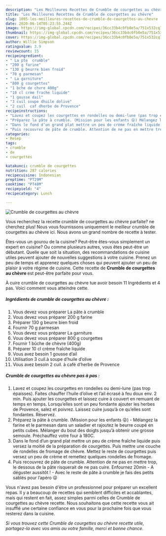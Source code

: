 ```yaml
---
description: "Les Meilleures Recettes de Crumble de courgettes au chèvre"
title: "Les Meilleures Recettes de Crumble de courgettes au chèvre"
slug: 1095-les-meilleures-recettes-de-crumble-de-courgettes-au-chevre
date: 2020-06-14T05:23:55.244Z
image: https://img-global.cpcdn.com/recipes/36cc33b4c0fb0e5a/751x532cq70/crumble-de-courgettes-au-chevre-photo-principale-de-la-recette.jpg
thumbnail: https://img-global.cpcdn.com/recipes/36cc33b4c0fb0e5a/751x532cq70/crumble-de-courgettes-au-chevre-photo-principale-de-la-recette.jpg
cover: https://img-global.cpcdn.com/recipes/36cc33b4c0fb0e5a/751x532cq70/crumble-de-courgettes-au-chevre-photo-principale-de-la-recette.jpg
author: Willie Simpson
ratingvalue: 3.9
reviewcount: 15
recipeingredient:
- " La pte  crumble"
- "200 g farine"
- "130 g beurre bien froid"
- "70 g parmesan"
- " La garniture"
- "800 g courgettes"
- "1 bche de chvre 400g"
- "10 cl crme frache liquide"
- "1 gousse dail"
- "3 cuil soupe dhuile dolive"
- "2 cuil  caf dherbe de Provence"
recipeinstructions:
- "Lavez et coupez les courgettes en rondelles ou demi-lune (pas trop épaisses). Faites chauffer l’huile d’olive et l’ail écrasé à feu doux env. 2 min. Puis ajouter les courgettes et laissez cuire à couvert en remuant de temps en temps. Lorsqu’elles sont un peu fondante ajouter les herbes de Provence, salez et poivrez. Laissez cuire jusqu’à ce qu’elles sont fondantes. Réservez."
- "Préparez la pâte à crumble. (Mission pour les enfants 😜) Mélangez la farine et le parmesan dans un saladier et rajoutez le beurre coupé en petits cubes. Mélanger du bout des doigts jusqu’à obtenir une grosse semoule. Préchauffez votre four à 180C."
- "Dans le fond d’un grand plat mettre un peu de crème fraîche liquide puis versez la moitié de la préparation de courgettes. Puis mettre une couche de rondelles de fromage de chèvre. Mettez le reste de courgettes puis versez un peu de crème et remettez quelques rondelles de fromage."
- "Puis recouvrez de pâte de crumble. Attention de ne pas en mettre trop, le dessous de la pâte risquerait de ne pas cuire. Enfournez 20min  A déguster aussitôt !  Avec le reste de pâte à crumble je fais des petits sablés pour l’apéro 😜"
categories:
- Resep
tags:
- crumble
- de
- courgettes

katakunci: crumble de courgettes 
nutrition: 287 calories
recipecuisine: Indonesian
preptime: "PT29M"
cooktime: "PT48M"
recipeyield: "4"
recipecategory: Lunch

---
```



![Crumble de courgettes au chèvre](https://img-global.cpcdn.com/recipes/36cc33b4c0fb0e5a/751x532cq70/crumble-de-courgettes-au-chevre-photo-principale-de-la-recette.jpg)

Vous recherchez la recette crumble de courgettes au chèvre parfaite? ne cherchez plus! Nous vous fournissons uniquement le meilleur crumble de courgettes au chèvre ici. Nous avons un grand nombre de recette à tester.

Êtes-vous un gourou de la cuisine? Peut-être êtes-vous simplement un expert en cuisine? Ou comme plusieurs autres, vous êtes peut-être un débutant. Quelle que soit la situation, des recommandations de cuisine utiles peuvent ajouter de nouvelles suggestions à votre cuisine. Prenez un peu de temps et apprenez quelques choses qui peuvent ajouter un peu de plaisir à votre régime de cuisine. Cette recette de <strong> Crumble de courgettes au chèvre </strong> est peut-être parfaite pour vous.

<!--inarticleads1-->

À cuire crumble de courgettes au chèvre tue avoir besoin 11 Ingrédients et 4 pas. Voici comment vous atteindre cette.

##### Ingrédients de crumble de courgettes au chèvre :

1. Vous devez vous préparer  La pâte à crumble
1. Vous devez vous préparer 200 g farine
1. Préparer 130 g beurre bien froid
1. Fournir 70 g parmesan
1. Vous devez vous préparer  La garniture
1. Vous devez vous préparer 800 g courgettes
1. Fournir 1 bûche de chèvre (400g)
1. Préparer 10 cl crème fraîche liquide
1. Vous avez besoin 1 gousse d’ail
1. Utilisation 3 cuil.à soupe d’huile d’olive
1. Vous avez besoin 2 cuil. à café d’herbe de Provence




<!--inarticleads2-->

##### Crumble de courgettes au chèvre pas à pas :

1. Lavez et coupez les courgettes en rondelles ou demi-lune (pas trop épaisses). Faites chauffer l’huile d’olive et l’ail écrasé à feu doux env. 2 min. Puis ajouter les courgettes et laissez cuire à couvert en remuant de temps en temps. Lorsqu’elles sont un peu fondante ajouter les herbes de Provence, salez et poivrez. Laissez cuire jusqu’à ce qu’elles sont fondantes. Réservez.
1. Préparez la pâte à crumble. (Mission pour les enfants 😜) - Mélangez la farine et le parmesan dans un saladier et rajoutez le beurre coupé en petits cubes. Mélanger du bout des doigts jusqu’à obtenir une grosse semoule. Préchauffez votre four à 180C.
1. Dans le fond d’un grand plat mettre un peu de crème fraîche liquide puis versez la moitié de la préparation de courgettes. Puis mettre une couche de rondelles de fromage de chèvre. Mettez le reste de courgettes puis versez un peu de crème et remettez quelques rondelles de fromage.
1. Puis recouvrez de pâte de crumble. Attention de ne pas en mettre trop, le dessous de la pâte risquerait de ne pas cuire. Enfournez 20min  - A déguster aussitôt !  - Avec le reste de pâte à crumble je fais des petits sablés pour l’apéro 😜




<!--inarticleads1-->

<p>
Vous n'avez pas besoin d'être un professionnel pour préparer un excellent repas. Il y a beaucoup de recettes qui semblent difficiles et accablantes, mais qui restent en fait, assez simples parmi celles de Crumble de courgettes au chèvre recette. Nous souhaitons que cette recette vous ait insufflé une certaine confiance en vous pour la prochaine fois que vous resterez dans la cuisine.
</p>

<p>
<i>Si vous trouvez cette Crumble de courgettes au chèvre recette utile, partagez-la avec vos amis ou votre famille, merci et bonne chance.</i>
</p>
